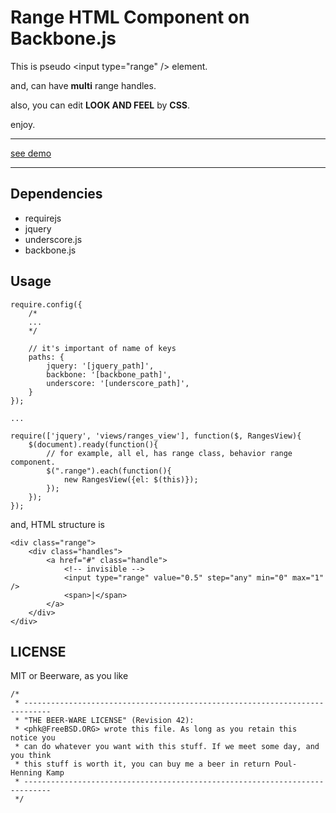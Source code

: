 Range HTML Component on Backbone.js
===============

This is pseudo \<input type="range" /\> element.

and, can have **multi** range handles.

also, you can edit **LOOK AND FEEL** by **CSS**.

enjoy.

---

[see demo](http://mosson.github.io/range-component/)

---

## Dependencies

- requirejs
- jquery
- underscore.js
- backbone.js

## Usage



```
require.config({
    /*
    ...
    */
    
    // it's important of name of keys
    paths: {
        jquery: '[jquery_path]',
        backbone: '[backbone_path]',
        underscore: '[underscore_path]',
    }
});

...

require(['jquery', 'views/ranges_view'], function($, RangesView){
    $(document).ready(function(){
    	// for example, all el, has range class, behavior range component.
        $(".range").each(function(){
            new RangesView({el: $(this)});
        });
    });
});
```

and, HTML structure is 


```
<div class="range">
	<div class="handles">
	    <a href="#" class="handle">
	    	<!-- invisible -->
	        <input type="range" value="0.5" step="any" min="0" max="1" />
	        <span>|</span>
	    </a>
	</div>
</div>
```


## LICENSE

MIT or Beerware, as you like

```
/*
 * ----------------------------------------------------------------------------
 * "THE BEER-WARE LICENSE" (Revision 42):
 * <phk@FreeBSD.ORG> wrote this file. As long as you retain this notice you
 * can do whatever you want with this stuff. If we meet some day, and you think
 * this stuff is worth it, you can buy me a beer in return Poul-Henning Kamp
 * ----------------------------------------------------------------------------
 */
 ```